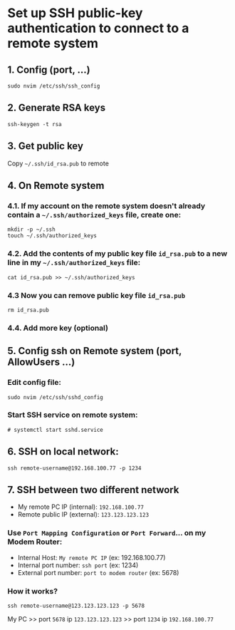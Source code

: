 # Set up SSH public-key authentication to connect to a remote system

## 1. Config (port, ...)
```
sudo nvim /etc/ssh/ssh_config
```
## 2. Generate RSA keys
```
ssh-keygen -t rsa
```
## 3. Get public key
Copy `~/.ssh/id_rsa.pub` to remote
## 4. On Remote system
### 4.1. If my account on the remote system doesn't already contain a `~/.ssh/authorized_keys` file, create one:
```
mkdir -p ~/.ssh
touch ~/.ssh/authorized_keys
```
### 4.2. Add the contents of my public key file `id_rsa.pub` to a new line in my `~/.ssh/authorized_keys` file:
```
cat id_rsa.pub >> ~/.ssh/authorized_keys
```
### 4.3 Now you can remove public key file `id_rsa.pub`
```
rm id_rsa.pub
```
### 4.4. Add more key (optional)
## 5. Config ssh on Remote system (port, AllowUsers ...)
### Edit config file:
```
sudo nvim /etc/ssh/sshd_config
```
### Start SSH service on remote system:
```
# systemctl start sshd.service
```
## 6. SSH on local network:
```
ssh remote-username@192.168.100.77 -p 1234
```
## 7. SSH between two different network
* My remote PC IP (internal): `192.168.100.77`
* Remote public IP (external): `123.123.123.123`
### Use `Port Mapping Configuration` or `Port Forward`... on my Modem Router:
* Internal Host: `My remote PC IP` (ex: 192.168.100.77)
* Internal port number: `ssh port` (ex: 1234)
* External port number: `port to modem router` (ex: 5678)
### How it works?
```
ssh remote-username@123.123.123.123 -p 5678
```
My PC >> port `5678` ip `123.123.123.123` >> port `1234` ip `192.168.100.77`
